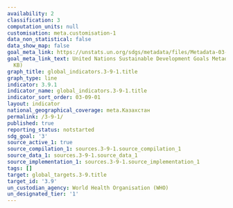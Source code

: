 ```yaml
---
availability: 2
classification: 3
computation_units: null
customisation: meta.customisation-1
data_non_statistical: false
data_show_map: false
goal_meta_link: https://unstats.un.org/sdgs/metadata/files/Metadata-03-09-01.pdf
goal_meta_link_text: United Nations Sustainable Development Goals Metadata (PDF 216
  KB)
graph_title: global_indicators.3-9-1.title
graph_type: line
indicator: 3.9.1
indicator_name: global_indicators.3-9-1.title
indicator_sort_order: 03-09-01
layout: indicator
national_geographical_coverage: meta.Казахстан
permalink: /3-9-1/
published: true
reporting_status: notstarted
sdg_goal: '3'
source_active_1: true
source_compilation_1: sources.3-9-1.source_compilation_1
source_data_1: sources.3-9-1.source_data_1
source_implementation_1: sources.3-9-1.source_implementation_1
tags: []
target: global_targets.3-9.title
target_id: '3.9'
un_custodian_agency: World Health Organisation (WHO)
un_designated_tier: '1'
---
```

